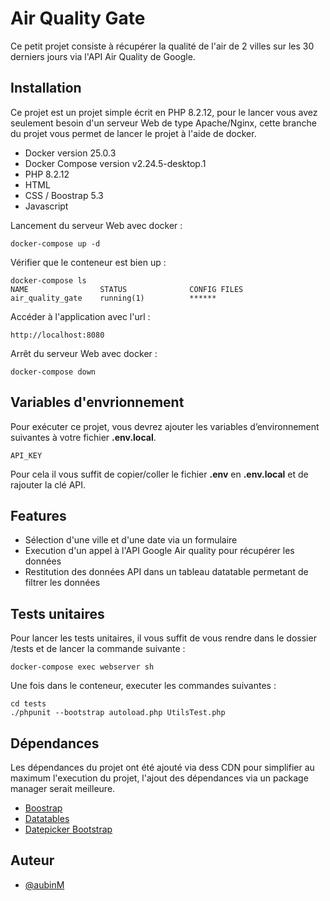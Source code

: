 
# Air Quality Gate

Ce petit projet consiste à récupérer la qualité de l'air de 2 villes sur les 30 derniers jours via l'API Air Quality de Google.


## Installation

Ce projet est un projet simple écrit en PHP 8.2.12, pour le lancer vous avez seulement besoin d'un serveur Web de type Apache/Nginx, cette branche du projet vous permet de lancer le projet à l'aide de docker.

- Docker version 25.0.3
- Docker Compose version v2.24.5-desktop.1
- PHP 8.2.12
- HTML
- CSS / Boostrap 5.3
- Javascript  

Lancement du serveur Web avec docker : 

````
docker-compose up -d
````

Vérifier que le conteneur est bien up : 

````
docker-compose ls
NAME                STATUS              CONFIG FILES
air_quality_gate    running(1)          ******
````

Accéder à l'application avec l'url : 

````
http://localhost:8080
````

Arrêt du serveur Web avec docker : 

````
docker-compose down
````

## Variables d'envrionnement

Pour exécuter ce projet, vous devrez ajouter les variables d’environnement suivantes à votre fichier **.env.local**.

`API_KEY`

Pour cela il vous suffit de copier/coller le fichier **.env** en **.env.local** et de rajouter la clé API.


## Features

- Sélection d'une ville et d'une date via un formulaire
- Execution d'un appel à l'API Google Air quality pour récupérer les données
- Restitution des données API dans un tableau datatable permetant de filtrer les données

## Tests unitaires

Pour lancer les tests unitaires, il vous suffit de vous rendre dans le dossier /tests et de lancer la commande suivante : 

````
docker-compose exec webserver sh
````

Une fois dans le conteneur, executer les commandes suivantes : 

````
cd tests
./phpunit --bootstrap autoload.php UtilsTest.php
````

## Dépendances

Les dépendances du projet ont été ajouté via dess CDN pour simplifier au maximum l'execution du projet, l'ajout des dépendances via un package manager serait meilleure.

- [Boostrap](https://getbootstrap.com/)
- [Datatables](https://datatables.net/)
- [Datepicker Bootstrap](https://bootstrap-datepicker.readthedocs.io/en/latest/)


## Auteur

- [@aubinM](https://github.com/aubinM)



